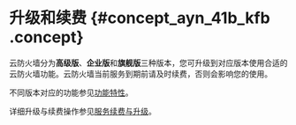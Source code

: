 # 升级和续费 {#concept_ayn_41b_kfb .concept}

云防火墙分为**高级版**、**企业版**和**旗舰版**三种版本，您可升级到对应版本使用合适的云防火墙功能。云防火墙当前服务到期前请及时续费，否则会影响您的使用。

不同版本对应的功能参见[功能特性](../../../../cn.zh-CN/产品简介/功能特性.md#ul_iyx_d1x_1fb)。

详细升级与续费操作参见[服务续费与升级](../../../../cn.zh-CN/产品定价/服务续费与升级.md#)。

